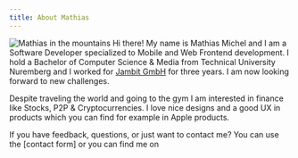 ```yaml
---
title: About Mathias
---
```


![Mathias in the mountains](./mm-alpen.jpg)
Hi there! My name is Mathias Michel and I am a Software Developer specialized to Mobile and Web Frontend development. I hold a Bachelor of Computer Science & Media from Technical University Nuremberg and I worked for [Jambit GmbH] for three years. I am now looking forward to new challenges.

Despite traveling the world and going to the gym I am interested in finance like Stocks, P2P & Cryptocurrencies. I love nice designs and a good UX in products which you can find for example in Apple products.

If you have feedback, questions, or just want to contact me? You can use the [contact form] or you can find me on

[jambit gmbh]: http://www.jambit.com
